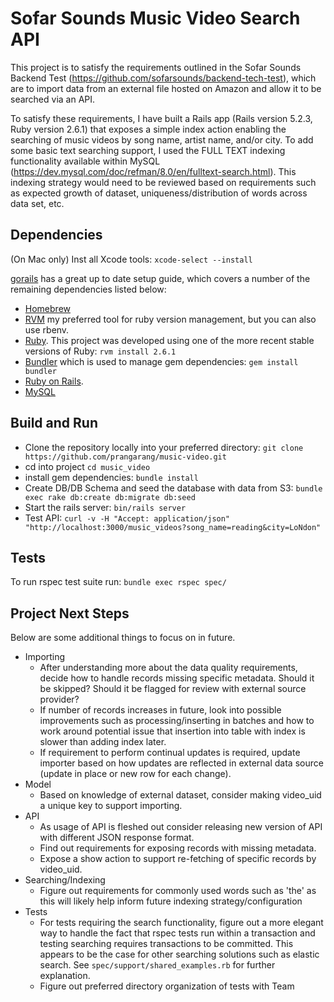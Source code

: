 # Sofar Sounds Music Video Search API

This project is to satisfy the requirements outlined in the Sofar Sounds Backend Test
(https://github.com/sofarsounds/backend-tech-test), which are to import data from an
external file hosted on Amazon and allow it to be searched via an API.

To satisfy these requirements, I have built a Rails app (Rails version 5.2.3,
Ruby version 2.6.1) that exposes a simple index action enabling the searching of music
videos by song name, artist name, and/or city. To add some basic text searching support,
I used the FULL TEXT indexing functionality available within MySQL
(https://dev.mysql.com/doc/refman/8.0/en/fulltext-search.html). This indexing strategy
would need to be reviewed based on requirements such as expected growth of dataset,
uniqueness/distribution of words across data set, etc.

## Dependencies
(On Mac only) Inst all Xcode tools: `xcode-select --install`

[gorails](https://gorails.com/setup/) has a great up to date setup guide, which covers a number of the remaining dependencies listed below:
* [Homebrew](https://brew.sh/)
* [RVM](https://github.com/rvm/rvm) my preferred tool for ruby version management, but you can also use rbenv.
* [Ruby](https://www.ruby-lang.org/en/). This project was developed using one of the more recent stable versions of Ruby: `rvm install 2.6.1`
* [Bundler](https://bundler.io/) which is used to manage gem dependencies: `gem install bundler`
* [Ruby on Rails](https://rubyonrails.org/).
* [MySQL](https://dev.mysql.com/doc/refman/8.0/en/osx-installation.html) 


## Build and Run
* Clone the repository locally into your preferred directory: `git clone https://github.com/prangarang/music-video.git`
* cd into project `cd music_video`
* install gem dependencies: `bundle install`
* Create DB/DB Schema and seed the database with data from S3: `bundle exec rake db:create db:migrate db:seed`
* Start the rails server: `bin/rails server`
* Test API: `curl -v -H "Accept: application/json" "http://localhost:3000/music_videos?song_name=reading&city=LoNdon"`

## Tests
To run rspec test suite run: `bundle exec rspec spec/`

## Project Next Steps
Below are some additional things to focus on in future.
* Importing
    * After understanding more about the data quality requirements, decide how to handle
    records missing specific metadata. Should it be skipped? Should it be flagged for
    review with external source provider?
    * If number of records increases in future, look into possible improvements such as
     processing/inserting in batches and how to work around potential issue that insertion
     into table with index is slower than adding index later.
    * If requirement to perform continual updates is required, update importer based on
    how updates are reflected in external data source (update in place or new row for each
    change).
* Model
    * Based on knowledge of external dataset, consider making video_uid a unique key to
    support importing.
* API
    * As usage of API is fleshed out consider releasing new version of API with different
    JSON response format.
    * Find out requirements for exposing records with missing metadata.
    * Expose a show action to support re-fetching of specific records by video_uid.
* Searching/Indexing
    * Figure out requirements for commonly used words such as 'the' as this will likely help inform future indexing strategy/configuration
* Tests
    * For tests requiring the search functionality, figure out a more elegant way to
    handle the fact that rspec tests run within a transaction and testing searching
    requires transactions to be committed. This appears to be the case for other searching
    solutions such as elastic search. See `spec/support/shared_examples.rb` for further
    explanation.
    * Figure out preferred directory organization of tests with Team


